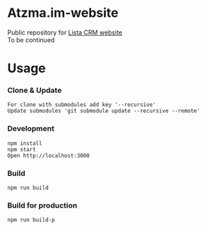 # Atzma.im-website
Public repository for [Lista CRM website](https://lista-crm.com)  
To be continued

# Usage
### Clone & Update
```
For clone with submodules add key '--recursive'
Update submodules 'git submodule update --recursive --remote'
```
### Development
```
npm install
npm start
Open http://localhost:3000
```
### Build
```
npm run build
```
### Build for production
```
npm run build-p
```
